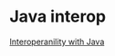 # Java interop
[Interoperanility with Java](https://kotlinlang.org/docs/reference/java-to-kotlin-interop.html)
